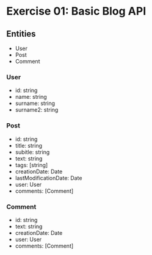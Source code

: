 # Exercise 01: Basic Blog API

## Entities
* User
* Post
* Comment

### User
* id: string
* name: string
* surname: string
* surname2: string

### Post
* id: string
* title: string
* subitle: string
* text: string
* tags: [string]
* creationDate: Date
* lastModificationDate: Date
* user: User
* comments: [Comment]

### Comment
* id: string
* text: string
* creationDate: Date
* user: User
* comments: [Comment]